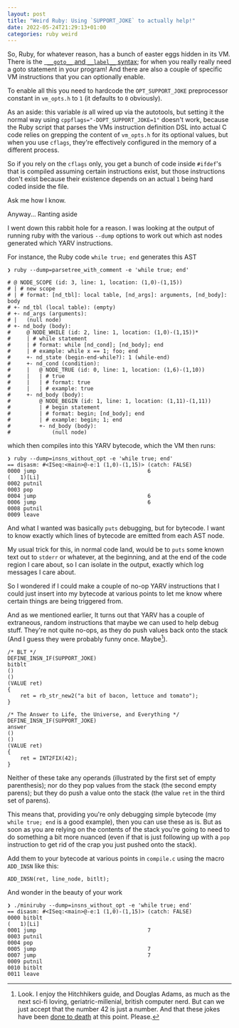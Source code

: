 ```yaml
---
layout: post
title: "Weird Ruby: Using `SUPPORT_JOKE` to actually help!"
date: 2022-05-24T21:29:13+01:00
categories: ruby weird
---
```


So, Ruby, for whatever reason, has a bunch of easter eggs hidden in its VM.
There is the [` __goto__` and `__label__`
syntax](https://patshaughnessy.net/2012/2/29/the-joke-is-on-us-how-ruby-1-9-supports-the-goto-statement);
for when you really really need a goto statement in your program! And there are
also a couple of specific VM instructions that you can optionally enable.

To enable all this you need to hardcode the `OPT_SUPPORT_JOKE`
preprocessor constant in `vm_opts.h` to `1` (it defaults to `0` obviously).

As an aside: this variable _is_ all wired up via the autotools, but setting it
the normal way using `cppflags="-DOPT_SUPPORT_JOKE=1"` doesn't work, because the
Ruby script that parses the VMs instruction definition DSL into actual C
code relies on grepping the content of `vm_opts.h` for its optional values, but
when you use `cflags`, they're effectively configured in the memory of a
different process. 

So if you rely on the `cflags` only, you get a bunch of code inside `#ifdef`'s
that is compiled assuming certain instructions exist, but those instructions
don't exist because their existence depends on an actual `1` being hard coded
inside the file.

Ask me how I know.

Anyway... Ranting aside

I went down this rabbit hole for a reason. I was looking at the output of
running ruby with the various `--dump` options to work out which ast nodes
generated which YARV instructions.

For instance, the Ruby code `while true; end` generates this AST

```
❯ ruby --dump=parsetree_with_comment -e 'while true; end'

# @ NODE_SCOPE (id: 3, line: 1, location: (1,0)-(1,15))
# | # new scope
# | # format: [nd_tbl]: local table, [nd_args]: arguments, [nd_body]: body
# +- nd_tbl (local table): (empty)
# +- nd_args (arguments):
# |   (null node)
# +- nd_body (body):
#     @ NODE_WHILE (id: 2, line: 1, location: (1,0)-(1,15))*
#     | # while statement
#     | # format: while [nd_cond]; [nd_body]; end
#     | # example: while x == 1; foo; end
#     +- nd_state (begin-end-while?): 1 (while-end)
#     +- nd_cond (condition):
#     |   @ NODE_TRUE (id: 0, line: 1, location: (1,6)-(1,10))
#     |   | # true
#     |   | # format: true
#     |   | # example: true
#     +- nd_body (body):
#         @ NODE_BEGIN (id: 1, line: 1, location: (1,11)-(1,11))
#         | # begin statement
#         | # format: begin; [nd_body]; end
#         | # example: begin; 1; end
#         +- nd_body (body):
#             (null node)
```

which then compiles into this YARV bytecode, which the VM then runs:

```
❯ ruby --dump=insns_without_opt -e 'while true; end'
== disasm: #<ISeq:<main>@-e:1 (1,0)-(1,15)> (catch: FALSE)
0000 jump                                   6                         (   1)[Li]
0002 putnil
0003 pop
0004 jump                                   6
0006 jump                                   6
0008 putnil
0009 leave
```

And what I wanted was basically `puts` debugging, but for bytecode. I want to
know exactly which lines of bytecode are emitted from each AST node.

My usual trick for this, in normal code land, would be to `puts` some known text
out to `stderr` or whatever, at the beginning, and at the end of the code region
I care about, so I can isolate in the output, exactly which log messages I care
about.

So I wondered if I could make a couple of no-op YARV instructions that I could
just insert into my bytecode at various points to let me know where certain
things are being triggered from.

And as we mentioned earlier, It turns out that YARV has a couple of extraneous,
random instructions that maybe we can used to help debug stuff. They're not quite
no-ops, as they do push values back onto the stack (And I guess they were
probably funny once. Maybe[^1]).

```
/* BLT */
DEFINE_INSN_IF(SUPPORT_JOKE)
bitblt
()
()
(VALUE ret)
{
    ret = rb_str_new2("a bit of bacon, lettuce and tomato");
}

/* The Answer to Life, the Universe, and Everything */
DEFINE_INSN_IF(SUPPORT_JOKE)
answer
()
()
(VALUE ret)
{
    ret = INT2FIX(42);
}
```

Neither of these take any operands (illustrated by the first set of empty
parenthesis); nor do they pop values from the stack (the second empty
parens); but they do push a value onto the stack (the value `ret` in the third set of parens).

This means that, providing you're only debugging simple bytecode (my `while
true; end` is a good example), then you can use these as is. But as soon as you
are relying on the contents of the stack you're going to need to do something a
bit more nuanced (even if that is just following up with a `pop` instruction to
get rid of the crap you just pushed onto the stack).

Add them to your bytecode at various points in `compile.c` using the macro
`ADD_INSN` like this:

```
ADD_INSN(ret, line_node, bitlt);
```

And wonder in the beauty of your work

```
❯ ./miniruby --dump=insns_without_opt -e 'while true; end'
== disasm: #<ISeq:<main>@-e:1 (1,0)-(1,15)> (catch: FALSE)
0000 bitblt                                                           (   1)[Li]
0001 jump                                   7
0003 putnil
0004 pop
0005 jump                                   7
0007 jump                                   7
0009 putnil
0010 bitblt
0011 leave
```

[^1]: Look. I enjoy the Hitchhikers guide, and Douglas Adams, as much as the
    next sci-fi loving, geriatric-millenial, british computer nerd. But can we
    just accept that the number 42 is just a number. And that these jokes have
    been [done to
    death](https://api.rubyonrails.org/classes/ActiveRecord/Associations/CollectionProxy.html#method-i-forty_two)
    at this point. Please.

